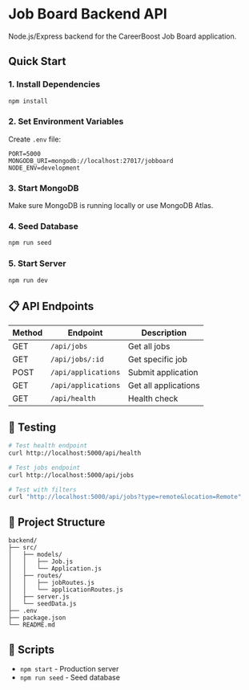 # Job Board Backend API

Node.js/Express backend for the CareerBoost Job Board application.

## Quick Start

### 1. Install Dependencies
```bash
npm install
```

### 2. Set Environment Variables
Create `.env` file:
```
PORT=5000
MONGODB_URI=mongodb://localhost:27017/jobboard
NODE_ENV=development
```

### 3. Start MongoDB
Make sure MongoDB is running locally or use MongoDB Atlas.

### 4. Seed Database
```bash
npm run seed
```

### 5. Start Server
```bash
npm run dev
```

## 📋 API Endpoints

| Method | Endpoint | Description |
|--------|----------|-------------|
| GET | `/api/jobs` | Get all jobs |
| GET | `/api/jobs/:id` | Get specific job |
| POST | `/api/applications` | Submit application |
| GET | `/api/applications` | Get all applications |
| GET | `/api/health` | Health check |

## 🧪 Testing

```bash
# Test health endpoint
curl http://localhost:5000/api/health

# Test jobs endpoint
curl http://localhost:5000/api/jobs

# Test with filters
curl "http://localhost:5000/api/jobs?type=remote&location=Remote"
```

## 📁 Project Structure

```
backend/
├── src/
│   ├── models/
│   │   ├── Job.js
│   │   └── Application.js
│   ├── routes/
│   │   ├── jobRoutes.js
│   │   └── applicationRoutes.js
│   ├── server.js
│   └── seedData.js
├── .env
├── package.json
└── README.md
```

## 🔧 Scripts

- `npm start` - Production server
- `npm run seed` - Seed database
